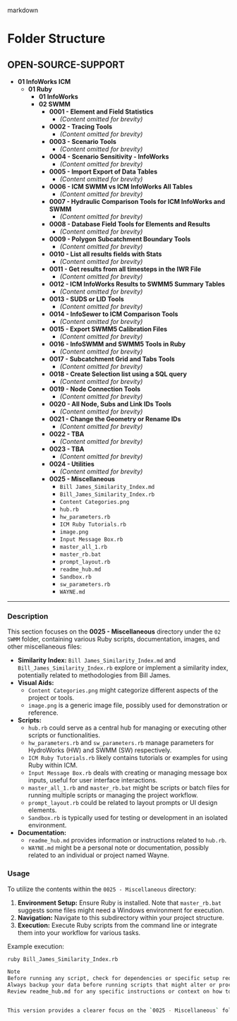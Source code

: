 
markdown
# Folder Structure

## OPEN-SOURCE-SUPPORT
- **01 InfoWorks ICM**
  - **01 Ruby**
    - **01 InfoWorks**
    - **02 SWMM**
      - **0001 - Element and Field Statistics**
        - *(Content omitted for brevity)*
      - **0002 - Tracing Tools**
        - *(Content omitted for brevity)*
      - **0003 - Scenario Tools**
        - *(Content omitted for brevity)*
      - **0004 - Scenario Sensitivity - InfoWorks**
        - *(Content omitted for brevity)*
      - **0005 - Import Export of Data Tables**
        - *(Content omitted for brevity)*
      - **0006 - ICM SWMM vs ICM InfoWorks All Tables**
        - *(Content omitted for brevity)*
      - **0007 - Hydraulic Comparison Tools for ICM InfoWorks and SWMM**
        - *(Content omitted for brevity)*
      - **0008 - Database Field Tools for Elements and Results**
        - *(Content omitted for brevity)*
      - **0009 - Polygon Subcatchment Boundary Tools**
        - *(Content omitted for brevity)*
      - **0010 - List all results fields with Stats**
        - *(Content omitted for brevity)*
      - **0011 - Get results from all timesteps in the IWR File**
        - *(Content omitted for brevity)*
      - **0012 - ICM InfoWorks Results to SWMM5 Summary Tables**
        - *(Content omitted for brevity)*
      - **0013 - SUDS or LID Tools**
        - *(Content omitted for brevity)*
      - **0014 - InfoSewer to ICM Comparison Tools**
        - *(Content omitted for brevity)*
      - **0015 - Export SWMM5 Calibration Files**
        - *(Content omitted for brevity)*
      - **0016 - InfoSWMM and SWMM5 Tools in Ruby**
        - *(Content omitted for brevity)*
      - **0017 - Subcatchment Grid and Tabs Tools**
        - *(Content omitted for brevity)*
      - **0018 - Create Selection list using a SQL query**
        - *(Content omitted for brevity)*
      - **0019 - Node Connection Tools**
        - *(Content omitted for brevity)*
      - **0020 - All Node, Subs and Link IDs Tools**
        - *(Content omitted for brevity)*
      - **0021 - Change the Geometry or Rename IDs**
        - *(Content omitted for brevity)*
      - **0022 - TBA**
        - *(Content omitted for brevity)*
      - **0023 - TBA**
        - *(Content omitted for brevity)*
      - **0024 - Utilities**
        - *(Content omitted for brevity)*
      - **0025 - Miscellaneous**
        - `Bill James_Similarity_Index.md`
        - `Bill_James_Similarity_Index.rb`
        - `Content Categories.png`
        - `hub.rb`
        - `hw_parameters.rb`
        - `ICM Ruby Tutorials.rb`
        - `image.png`
        - `Input Message Box.rb`
        - `master_all_1.rb`
        - `master_rb.bat`
        - `prompt_layout.rb`
        - `readme_hub.md`
        - `Sandbox.rb`
        - `sw_parameters.rb`
        - `WAYNE.md`

---

### Description

This section focuses on the **0025 - Miscellaneous** directory under the `02 SWMM` folder, containing various Ruby scripts, documentation, images, and other miscellaneous files:

- **Similarity Index:** `Bill James_Similarity_Index.md` and `Bill_James_Similarity_Index.rb` explore or implement a similarity index, potentially related to methodologies from Bill James.
- **Visual Aids:** 
  - `Content Categories.png` might categorize different aspects of the project or tools.
  - `image.png` is a generic image file, possibly used for demonstration or reference.
- **Scripts:**
  - `hub.rb` could serve as a central hub for managing or executing other scripts or functionalities.
  - `hw_parameters.rb` and `sw_parameters.rb` manage parameters for HydroWorks (HW) and SWMM (SW) respectively.
  - `ICM Ruby Tutorials.rb` likely contains tutorials or examples for using Ruby within ICM.
  - `Input Message Box.rb` deals with creating or managing message box inputs, useful for user interface interactions.
  - `master_all_1.rb` and `master_rb.bat` might be scripts or batch files for running multiple scripts or managing the project workflow.
  - `prompt_layout.rb` could be related to layout prompts or UI design elements.
  - `Sandbox.rb` is typically used for testing or development in an isolated environment.
- **Documentation:**
  - `readme_hub.md` provides information or instructions related to `hub.rb`.
  - `WAYNE.md` might be a personal note or documentation, possibly related to an individual or project named Wayne.

### Usage

To utilize the contents within the `0025 - Miscellaneous` directory:

1. **Environment Setup:** Ensure Ruby is installed. Note that `master_rb.bat` suggests some files might need a Windows environment for execution.
2. **Navigation:** Navigate to this subdirectory within your project structure.
3. **Execution:** Execute Ruby scripts from the command line or integrate them into your workflow for various tasks.

Example execution:
```sh
ruby Bill_James_Similarity_Index.rb

Note
Before running any script, check for dependencies or specific setup requirements.
Always backup your data before running scripts that might alter or process it.
Review readme_hub.md for any specific instructions or context on how to use or understand the miscellaneous tools provided in this folder.


This version provides a clearer focus on the `0025 - Miscellaneous` folder, detailing its contents and usage in a structured manner. !
